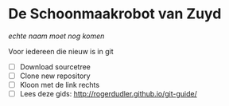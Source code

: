 De Schoonmaakrobot van Zuyd
==========

*echte naam moet nog komen*

Voor iedereen die nieuw is in git

- [ ] Download sourcetree
- [ ] Clone new repository
- [ ] Kloon met de link rechts
- [ ] Lees deze gids: http://rogerdudler.github.io/git-guide/